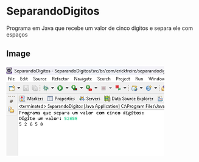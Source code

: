 # SeparandoDigitos
 Programa em Java que recebe um valor de cinco digitos e separa ele com espaços

## Image
 ![Separando Digitos](separandodigitos.png)
